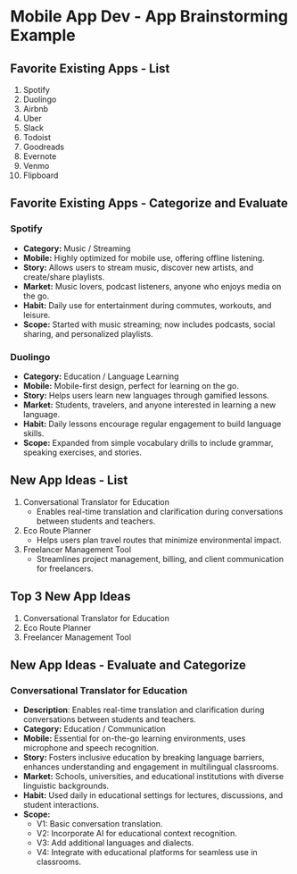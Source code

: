 Mobile App Dev - App Brainstorming Example
===

## Favorite Existing Apps - List
1. Spotify
2. Duolingo
3. Airbnb
4. Uber
5. Slack
6. Todoist
7. Goodreads
8. Evernote
9. Venmo
10. Flipboard

## Favorite Existing Apps - Categorize and Evaluate
### Spotify
   - **Category:** Music / Streaming
   - **Mobile:** Highly optimized for mobile use, offering offline listening.
   - **Story:** Allows users to stream music, discover new artists, and create/share playlists.
   - **Market:** Music lovers, podcast listeners, anyone who enjoys media on the go.
   - **Habit:** Daily use for entertainment during commutes, workouts, and leisure.
   - **Scope:** Started with music streaming; now includes podcasts, social sharing, and personalized playlists.

### Duolingo
   - **Category:** Education / Language Learning
   - **Mobile:** Mobile-first design, perfect for learning on the go.
   - **Story:** Helps users learn new languages through gamified lessons.
   - **Market:** Students, travelers, and anyone interested in learning a new language.
   - **Habit:** Daily lessons encourage regular engagement to build language skills.
   - **Scope:** Expanded from simple vocabulary drills to include grammar, speaking exercises, and stories.

## New App Ideas - List
1. Conversational Translator for Education
   - Enables real-time translation and clarification during conversations between students and teachers.
2. Eco Route Planner
   - Helps users plan travel routes that minimize environmental impact.
3. Freelancer Management Tool
   - Streamlines project management, billing, and client communication for freelancers.

## Top 3 New App Ideas
1. Conversational Translator for Education
2. Eco Route Planner
3. Freelancer Management Tool

## New App Ideas - Evaluate and Categorize
### Conversational Translator for Education
   - **Description**: Enables real-time translation and clarification during conversations between students and teachers.
   - **Category:** Education / Communication
   - **Mobile:** Essential for on-the-go learning environments, uses microphone and speech recognition.
   - **Story:** Fosters inclusive education by breaking language barriers, enhances understanding and engagement in multilingual classrooms.
   - **Market:** Schools, universities, and educational institutions with diverse linguistic backgrounds.
   - **Habit:** Used daily in educational settings for lectures, discussions, and student interactions.
   - **Scope:** 
     - V1: Basic conversation translation.
     - V2: Incorporate AI for educational context recognition.
     - V3: Add additional languages and dialects.
     - V4: Integrate with educational platforms for seamless use in classrooms.
